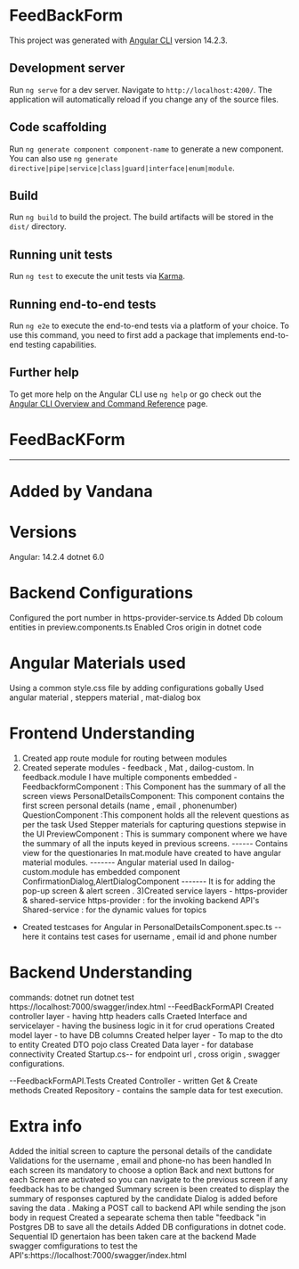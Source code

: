 # FeedBackForm

This project was generated with [Angular CLI](https://github.com/angular/angular-cli) version 14.2.3.

## Development server

Run `ng serve` for a dev server. Navigate to `http://localhost:4200/`. The application will automatically reload if you change any of the source files.

## Code scaffolding

Run `ng generate component component-name` to generate a new component. You can also use `ng generate directive|pipe|service|class|guard|interface|enum|module`.

## Build

Run `ng build` to build the project. The build artifacts will be stored in the `dist/` directory.

## Running unit tests

Run `ng test` to execute the unit tests via [Karma](https://karma-runner.github.io).

## Running end-to-end tests

Run `ng e2e` to execute the end-to-end tests via a platform of your choice. To use this command, you need to first add a package that implements end-to-end testing capabilities.

## Further help

To get more help on the Angular CLI use `ng help` or go check out the [Angular CLI Overview and Command Reference](https://angular.io/cli) page.
# FeedBacKForm

---------------------------------------------------------------------------------------------------------------------------
# Added by Vandana #

# Versions
Angular: 14.2.4
dotnet 6.0

# Backend Configurations
Configured the port number in https-provider-service.ts
Added Db coloum entities  in preview.components.ts
Enabled Cros origin in dotnet code 

# Angular Materials used
Using a common style.css file by adding configurations gobally 
Used angular material , steppers material , mat-dialog box



# Frontend  Understanding 

1) Created app route module for routing between modules
2) Created seperate modules - feedback , Mat , dailog-custom. 
In feedback.module I have multiple components embedded  - 
FeedbackformComponent : This Component has the summary of all the screen views
PersonalDetailsComponent: This component contains the first screen personal details (name , email , phonenumber)
QuestionComponent :This component holds all the relevent questions as per the task 
Used Stepper materials for capturing questions stepwise  in the UI
PreviewComponent : This is summary component where we have the summary of all the inputs keyed in previous screens.
------ Contains view for the  questionaries 
In mat.module have created to have angular material modules. 
-------  Angular material used 
In dailog-custom.module  has embedded component  ConfirmationDialog,AlertDialogComponent
-------  It is for  adding the pop-up screen & alert  screen . 
3)Created service layers - https-provider & shared-service 
https-provider : for the invoking backend API's
Shared-service : for the dynamic values for topics

* Created testcases for Angular in PersonalDetailsComponent.spec.ts
--here it contains test cases for username , email id  and phone number 

# Backend Understanding 
commands:
dotnet run
dotnet test 
https://localhost:7000/swagger/index.html
--FeedBackFormAPI
Created controller layer - having http headers calls 
Craeted Interface and servicelayer - having the business logic in it for crud operations
Created model layer - to have DB columns
Created helper layer - To map to the dto  to entity 
Created DTO pojo class
Created Data layer - for database connectivity
Created Startup.cs-- for endpoint url , cross origin , swagger configurations.

--FeedbackFormAPI.Tests
Created Controller - written Get & Create methods 
Created Repository - contains the sample data for test execution. 






# Extra info 
Added the initial screen to capture the personal details of the candidate 
Validations for the username , email and phone-no has been handled
In each screen its mandatory to choose a option 
Back and next buttons for each Screen are activated so you can navigate to the previous screen if any feedback has to be changed 
Summary screen is been created to display the summary of responses captured by the candidate 
Dialog is added before saving the data .
Making a POST call to backend API while sending the json body in request 
Created a sepearate schema then table "feedback "in Postgres DB to save all the details 
Added DB configurations in dotnet code.
Sequential ID genertaion has been taken care  at the backend
Made swagger comfigurations to test the API's:https://localhost:7000/swagger/index.html



